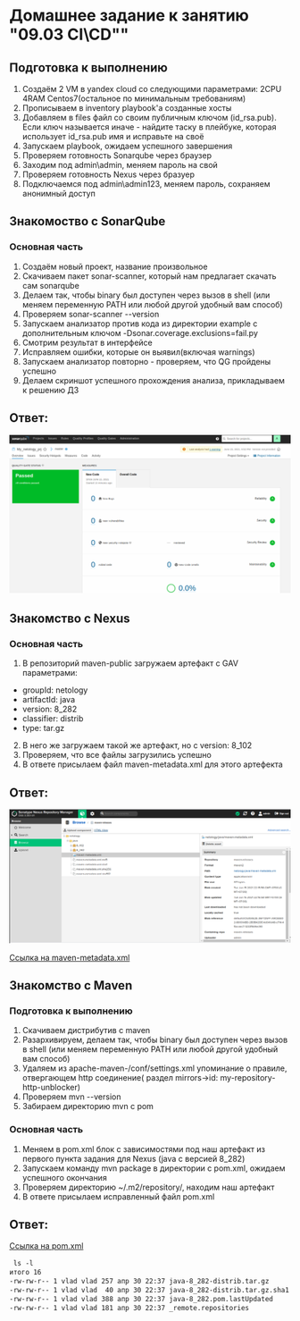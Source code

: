 # Домашнее задание к занятию "09.03 CI\CD""
## Подготовка к выполнению

1. Создаём 2 VM в yandex cloud со следующими параметрами: 2CPU 4RAM Centos7(остальное по минимальным требованиям)
2. Прописываем в inventory playbook'a созданные хосты
3. Добавляем в files файл со своим публичным ключом (id_rsa.pub). Если ключ называется иначе - найдите таску в плейбуке, которая использует id_rsa.pub имя и исправьте на своё
4. Запускаем playbook, ожидаем успешного завершения
5. Проверяем готовность Sonarqube через браузер
6. Заходим под admin\admin, меняем пароль на свой
7. Проверяем готовность Nexus через бразуер
8. Подключаемся под admin\admin123, меняем пароль, сохраняем анонимный доступ

## Знакомоство с SonarQube

### Основная часть

1. Создаём новый проект, название произвольное
2. Скачиваем пакет sonar-scanner, который нам предлагает скачать сам sonarqube
3. Делаем так, чтобы binary был доступен через вызов в shell (или меняем переменную PATH или любой другой удобный вам способ)
4. Проверяем sonar-scanner --version
5. Запускаем анализатор против кода из директории example с дополнительным ключом -Dsonar.coverage.exclusions=fail.py
6. Смотрим результат в интерфейсе
7. Исправляем ошибки, которые он выявил(включая warnings)
8. Запускаем анализатор повторно - проверяем, что QG пройдены успешно
9. Делаем скриншот успешного прохождения анализа, прикладываем к решению ДЗ

## Ответ:

<img src="./img/sonar.png" alt="">

## Знакомство с Nexus

### Основная часть

1. В репозиторий maven-public загружаем артефакт с GAV параметрами:
* groupId: netology
* artifactId: java
* version: 8_282
* classifier: distrib
* type: tar.gz
2. В него же загружаем такой же артефакт, но с version: 8_102
3. Проверяем, что все файлы загрузились успешно
4. В ответе присылаем файл maven-metadata.xml для этого артефекта

## Ответ:

<img src="./img/nexus.png" alt="">

[Ссылка на maven-metadata.xml](https://github.com/kezan860/devops/blob/main/mnt-homeworks/08_ci3/maven-metadata.xml)

## Знакомство с Maven

### Подготовка к выполнению

1. Скачиваем дистрибутив с maven
2. Разархивируем, делаем так, чтобы binary был доступен через вызов в shell (или меняем переменную PATH или любой другой удобный вам способ)
3. Удаляем из apache-maven-<version>/conf/settings.xml упоминание о правиле, отвергающем http соединение( раздел mirrors->id: my-repository-http-unblocker)
4. Проверяем mvn --version
5. Забираем директорию mvn с pom

### Основная часть

1. Меняем в pom.xml блок с зависимостями под наш артефакт из первого пункта задания для Nexus (java с версией 8_282)
2. Запускаем команду mvn package в директории с pom.xml, ожидаем успешного окончания
3. Проверяем директорию ~/.m2/repository/, находим наш артефакт
4. В ответе присылаем исправленный файл pom.xml

## Ответ:

[Ссылка на pom.xml](https://github.com/kezan860/devops/blob/main/mnt-homeworks/08_ci3/pom.xml)

```
 ls -l
итого 16
-rw-rw-r-- 1 vlad vlad 257 апр 30 22:37 java-8_282-distrib.tar.gz
-rw-rw-r-- 1 vlad vlad  40 апр 30 22:37 java-8_282-distrib.tar.gz.sha1
-rw-rw-r-- 1 vlad vlad 388 апр 30 22:37 java-8_282.pom.lastUpdated
-rw-rw-r-- 1 vlad vlad 181 апр 30 22:37 _remote.repositories
```